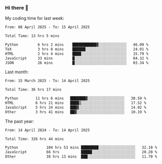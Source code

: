 ### Hi there 👋

My coding time for last week:

<!--START_SECTION:week-->

```txt
From: 08 April 2025 - To: 15 April 2025

Total Time: 13 hrs 5 mins

Python         6 hrs 2 mins    ███████████▓░░░░░░░░░░░░░   46.09 %
TeX            3 hrs 8 mins    ██████░░░░░░░░░░░░░░░░░░░   24.01 %
HTML           2 hrs 4 mins    ████░░░░░░░░░░░░░░░░░░░░░   15.79 %
JavaScript     33 mins         █░░░░░░░░░░░░░░░░░░░░░░░░   04.32 %
JSON           26 mins         █░░░░░░░░░░░░░░░░░░░░░░░░   03.34 %
```

<!--END_SECTION:week-->

Last month:

<!--START_SECTION:month-->

```txt
From: 15 March 2025 - To: 14 April 2025

Total Time: 36 hrs 17 mins

Python        11 hrs 6 mins   ███████▓░░░░░░░░░░░░░░░░░   30.59 %
HTML          6 hrs 21 mins   ████▒░░░░░░░░░░░░░░░░░░░░   17.52 %
JavaScript    5 hrs 24 mins   ███▓░░░░░░░░░░░░░░░░░░░░░   14.92 %
Other         3 hrs 41 mins   ██▓░░░░░░░░░░░░░░░░░░░░░░   10.19 %
```

<!--END_SECTION:month-->

The past year:

<!--START_SECTION:year-->

```txt
From: 14 April 2024 - To: 14 April 2025

Total Time: 326 hrs 44 mins

Python             104 hrs 53 mins ████████░░░░░░░░░░░░░░░░░   32.10 %
JavaScript         66 hrs          █████░░░░░░░░░░░░░░░░░░░░   20.20 %
Other              38 hrs 13 mins  ███░░░░░░░░░░░░░░░░░░░░░░   11.70 %
```

<!--END_SECTION:year-->
